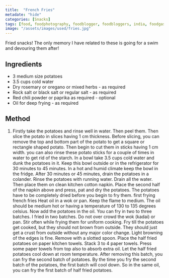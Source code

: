 ```yaml
---
title:  "French Fries"
metadate: "hide"
categories: [Snacks]
tags: [food, foodphotography, foodblogger, foodbloggers, india, foodgasm, indianfood, love, foodcoma, foodporn,indiancooking, indianrecipe, foodlovers, indianfood, indianfoodbloggers, foodiesofinstagram, foodlove, indian, indiancouple, eatlocal, eathealthy, eatwell, desifood, trending, tasty, taste, yummyinmytummy, foodie, instafood, instafoodie, foodstagram, instagood, passionatepaprika, foodblog, easy, indian, recipe, mothersrecipe, cooking, easycooking, easyrecipe, simple, simplefood ]
image: "/assets/images/used/fries.jpg"
---
```


Fried snacks! The only memory I have related to these is going for a swim and devouring them after! 


## Ingredients

- 3 medium size potatoes 
- 3.5 cups cold water
- Dry rosemary or oregano or mixed herbs - as required
- Rock salt or black salt or regular salt - as required
- Red chili powder or paprika as required - optional
- Oil for deep frying - as required

## Method

1. Firstly take the potatoes and rinse well in water. Then peel them. 
Then slice the potato in slices having 1 cm thickness. Before slicing, you can remove the top and bottom part of the potato to get a square or rectangle shaped potato.
Then begin to cut them in sticks having 1 cm width. you can also rinse these potato sticks for a couple of times in water to get rid of the starch.
In a bowl take 3.5 cups cold water and dunk the potatoes in it. Keep this bowl outside or in the refrigerator for 30 minutes to 45 minutes. In a hot and humid climate keep the bowl in the fridge.
After 30 minutes or 45 minutes, drain the potatoes in a colander.
Rinse the potatoes with running water. Drain all the water. 
Then place them on clean kitchen cotton napkin.
Place the second half of the napkin above and press, pat and dry the potatoes. The potatoes have to be completely dried before you begin to fry them. 
first frying french fries
Heat oil in a wok or pan. Keep the flame to medium. The oil should be medium hot or having a temperature of 130 to 135 degrees celsius.
Now add the potatoes in the oil. You can fry in two to three batches. I fried in two batches. Do not over crowd the wok (kadai) or pan.
Stir often while frying them for uniform cooking.
Fry till the potatoes get cooked, but they should not brown from outside. They should just get a crust from outside without any major color change. Light browning of the edges is fine. Remove with a slotted spoon.
Place the half fried potatoes on paper kitchen towels. Stack 3 to 4 paper towels. Press some paper towels from top also to absorb extra oil. Let the half fried potatoes cool down at room temperature. 
After removing this batch, you can fry the second batch of potatoes. By the time you fry the second batch of the potatoes, the first batch will cool down. So in the same oil, you can fry the first batch of half fried potatoes.

